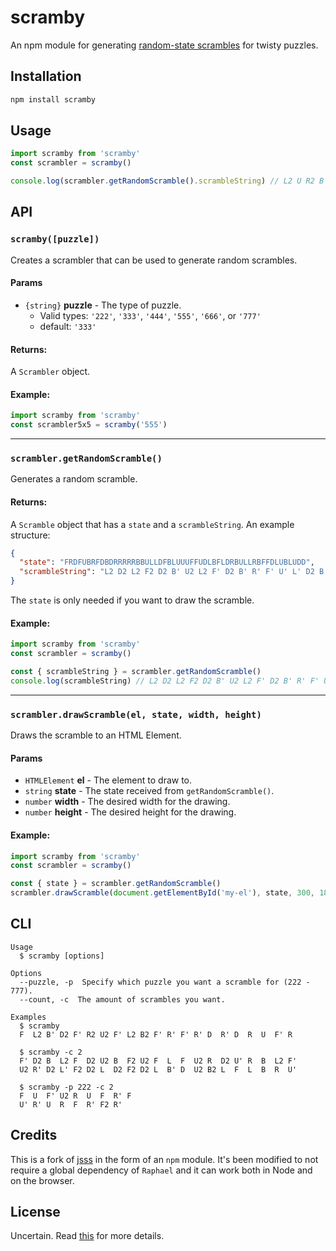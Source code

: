 # scramby
An npm module for generating [random-state scrambles](https://www.speedsolving.com/wiki/index.php/Random_State_Scramble) for twisty puzzles.

## Installation
```bash
npm install scramby
```

## Usage
```js
import scramby from 'scramby'
const scrambler = scramby()

console.log(scrambler.getRandomScramble().scrambleString) // L2 U R2 B' R' B' L F2 D2 B D2 F D R2 U F2 R2 U' R2 F'
```

## API
### `scramby([puzzle])`
Creates a scrambler that can be used to generate random scrambles.

#### Params
* `{string}` **puzzle** - The type of puzzle.
  * Valid types: `'222'`, `'333'`, `'444'`, `'555'`, `'666'`, or `'777'`
  * default: `'333'`

#### Returns:
A `Scrambler` object.

#### Example:
```js
import scramby from 'scramby'
const scrambler5x5 = scramby('555')
```

---

### `scrambler.getRandomScramble()`
Generates a random scramble.

#### Returns:
 A `Scramble` object that has a `state` and a `scrambleString`. An example structure:

```json
{
  "state": "FRDFUBRFDBDRRRRRBBULLDFBLUUUFFUDLBFLDRBULLRBFFDLUBLUDD",
  "scrambleString": "L2 D2 L2 F2 D2 B' U2 L2 F' D2 B' R' F' U' L' D2 B' U2 B D' U"
}
```
The `state` is only needed if you want to draw the scramble.

#### Example:

```js
import scramby from 'scramby'
const scrambler = scramby()

const { scrambleString } = scrambler.getRandomScramble()
console.log(scrambleString) // L2 D2 L2 F2 D2 B' U2 L2 F' D2 B' R' F' U' L' D2 B' U2 B D' U
```

---

### `scrambler.drawScramble(el, state, width, height)`
Draws the scramble to an HTML Element.

#### Params
* `HTMLElement` **el** - The element to draw to.
* `string` **state** - The state received from `getRandomScramble()`.
* `number` **width** - The desired width for the drawing.
* `number` **height** - The desired height for the drawing.


#### Example:
```js
import scramby from 'scramby'
const scrambler = scramby()

const { state } = scrambler.getRandomScramble()
scrambler.drawScramble(document.getElementById('my-el'), state, 300, 180)
```



## CLI

```
Usage
  $ scramby [options]

Options
  --puzzle, -p  Specify which puzzle you want a scramble for (222 - 777).
  --count, -c  The amount of scrambles you want.

Examples
  $ scramby
  F  L2 B' D2 F' R2 U2 F' L2 B2 F' R' F' R' D  R' D  R  U  F' R

  $ scramby -c 2
  F' D2 B  L2 F  D2 U2 B  F2 U2 F  L  F  U2 R  D2 U' R  B  L2 F'
  U2 R' D2 L' F2 D2 L  D2 F2 D2 L  B' D  U2 B2 L  F  L  B  R  U'

  $ scramby -p 222 -c 2
  F  U  F' U2 R  U  F  R' F
  U' R' U  R  F  R' F2 R'
```


## Credits
This is a fork of [jsss](github.com/cubing/jsss) in the form of an `npm` module. It's been modified to not require a global dependency of `Raphael` and it can work both in Node and on the browser.

## License
Uncertain. Read [this](https://github.com/cubing/jsss/issues/4) for more details.
